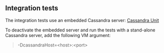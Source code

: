 ## Integration tests

 The integration tests use an embedded Cassandra server: [Cassandra Unit][cassandraUnit]
 
 To deactivate the embedded server and run the tests with a stand-alone Cassandra server, add the following VM argument:
 
> -DcassandraHost=&lt;host&gt;:&lt;port&gt;

[cassandraUnit]: https://github.com/jsevellec/cassandra-unit
 